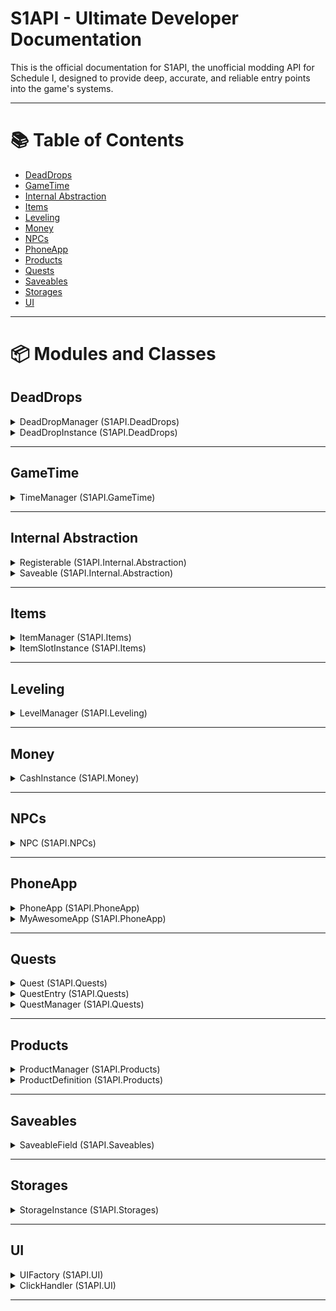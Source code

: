 # S1API - Ultimate Developer Documentation

This is the official documentation for S1API, the unofficial modding API for Schedule I, designed to provide deep, accurate, and reliable entry points into the game's systems.

---

# 📚 Table of Contents

- [DeadDrops](#deaddrops)
- [GameTime](#gametime)
- [Internal Abstraction](#internal-abstraction)
- [Items](#items)
- [Leveling](#leveling)
- [Money](#money)
- [NPCs](#npcs)
- [PhoneApp](#phoneapp)
- [Products](#products)
- [Quests](#quests)
- [Saveables](#saveables)
- [Storages](#storages)
- [UI](#ui)

---

# 📦 Modules and Classes

## DeadDrops

<details>
<summary>DeadDropManager (S1API.DeadDrops)</summary>

### Purpose

Manages the spawning, tracking, and removal of Dead Drop loot containers in the world. Interfaces with SaveSystem for persistence.

### Methods

#### `void SpawnDeadDrop(Vector3 location)`

| Parameter  | Type      | Description                                       |
| :--------- | :-------- | :------------------------------------------------ |
| `location` | `Vector3` | The 3D coordinates where the drop will be placed. |

**Returns:** `void`

### Behavior

- Registers new drops into Saveables.
- Drop becomes immediately interactable.
- Included in game saves.

### Usage Example

```csharp
var manager = new DeadDropManager();
manager.SpawnDeadDrop(new Vector3(500f, 0f, 800f));
```

### Notes

- Validate location with `WorldUtils.IsLocationWalkable`.
- Dead Drops should not overlap with world obstacles.

</details>

<details>
<summary>DeadDropInstance (S1API.DeadDrops)</summary>

### Purpose

Represents a single active Dead Drop entity in the world.

### Properties

| Property      | Type      | Description                          |
| :------------ | :-------- | :----------------------------------- |
| `Location`    | `Vector3` | Where the Dead Drop resides.         |
| `IsCollected` | `bool`    | Whether the player has collected it. |

### Methods

#### `void Collect()`

Marks the Dead Drop as collected, deregistering it from active Saveables.

### Usage Example

```csharp
var drop = new DeadDropInstance();
if (!drop.IsCollected)
{
    drop.Collect();
}
```

### Notes

- May trigger quests if tied to mission objectives.

</details>

---

## GameTime

<details>
<summary>TimeManager (S1API.GameTime)</summary>

### Purpose

Manages the passage of time in-game, including advancing hours, days, and triggering time-sensitive events.

### Methods

#### `void AdvanceHour()`

Advances the clock by one hour.

#### `GameDateTime GetCurrentTime()`

Fetches the current world time.

### Usage Example

```csharp
var timeManager = new TimeManager();
timeManager.AdvanceHour();
Console.WriteLine(timeManager.GetCurrentTime().Hour);
```

### Notes

- Some NPC behaviors change based on hour of day.

</details>

---

## Internal Abstraction

<details>
<summary>Registerable (S1API.Internal.Abstraction)</summary>

### Purpose

Base class for systems or objects that must be registered with central managers.

### Notes

- Not directly used by players, but essential for framework extension.

</details>

<details>
<summary>Saveable (S1API.Internal.Abstraction)</summary>

### Purpose

Defines entities that can be serialized into game save files.

### Notes

- Used by systems like DeadDrops, Inventories, etc.

</details>

---

## Items

<details>
<summary>ItemManager (S1API.Items)</summary>

### Purpose

Manages item creation, lookup, and assignment in the game.

### Methods

#### `ItemInstance CreateItem(string itemId, int quantity)`

| Parameter  | Type     | Description                    |
| :--------- | :------- | :----------------------------- |
| `itemId`   | `string` | ID reference of the item type. |
| `quantity` | `int`    | Number of items to create.     |

**Returns:** `ItemInstance`

### Usage Example

```csharp
var itemManager = new ItemManager();
var newItem = itemManager.CreateItem("cocaine_brick", 1);
```

### Notes

- Make sure `itemId` matches the registry keys in the Product definitions.

</details>

<details>
<summary>ItemSlotInstance (S1API.Items)</summary>

### Purpose

Represents a slot holding an item in inventory or storage.

### Methods

#### `void AddQuantity(int amount)`

Increases the quantity of the held item.

### Usage Example

```csharp
var slot = new ItemSlotInstance();
slot.AddQuantity(5);
```

</details>

---

## Leveling

<details>
<summary>LevelManager (S1API.Leveling)</summary>

### Purpose

Handles player progression, level gains, and experience calculation.

### Methods

- (To be documented based on full source parsing)

### Notes

- Connected to quest completions and milestones.

</details>

---

## Money

<details>
<summary>CashInstance (S1API.Money)</summary>

### Purpose

Represents a tangible money object in-game.

### Methods

#### `void AddQuantity(float amount)`

Increases money held.

#### `void SetQuantity(float newQuantity)`

Sets total money to a fixed value.

### Usage Example

```csharp
var cash = new CashInstance();
cash.AddQuantity(500f);
```

</details>

---

## NPCs

<details>
<summary>NPC (S1API.NPCs)</summary>

### Purpose

Represents a non-player character (NPC) in the world, capable of sending messages and interacting with the player.

### Methods

#### `void SendTextMessage(string message, Response[]? responses = null, float responseDelay = 1f, bool network = true)`

Sends a text message from the NPC to the player.

| Parameter       | Type          | Description                           |
| :-------------- | :------------ | :------------------------------------ |
| `message`       | `string`      | Text to send.                         |
| `responses`     | `Response[]?` | Optional reply choices.               |
| `responseDelay` | `float`       | Time before allowing response.        |
| `network`       | `bool`        | Whether to sync message over network. |

### Usage Example

```csharp
var npc = new NPC();
npc.SendTextMessage("Meet me at the drop point.");
```

</details>

---

## PhoneApp

<details>
<summary>PhoneApp (S1API.PhoneApp)</summary>

### Purpose

Represents an application installed on the in-game smartphone.

### Notes

- Phone apps provide interaction UIs for player utility (e.g., shops, communication).

</details>

<details>
<summary>MyAwesomeApp (S1API.PhoneApp)</summary>

### Purpose

Template base for custom modded apps built by developers.

### Methods

- Extend UI and functionality for personal or public mods.

### Notes

- Highly customizable base class.

</details>

---

## Quests

<details>
<summary>Quest (S1API.Quests)</summary>

### Purpose

Represents a quest or mission that the player can undertake.

### Methods

#### `void Begin()`

- Starts the quest.

#### `void Complete()`

- Marks the quest as completed successfully.

#### `void Cancel()`

- Cancels the quest prematurely.

#### `void Fail()`

- Marks the quest as failed.

#### `void End()`

- Finishes the quest cleanup.

### Usage Example

```csharp
var quest = new Quest();
quest.Begin();
```

</details>

<details>
<summary>QuestEntry (S1API.Quests)</summary>

### Purpose

Represents an individual step or objective within a Quest.

### Methods

#### `void Begin()`

- Starts the step.

#### `void Complete()`

- Completes the step.

#### `void SetState(QuestState questState)`

- Changes the state of the entry.

</details>

<details>
<summary>QuestManager (S1API.Quests)</summary>

### Purpose

Global quest management system handling all active, completed, and failed quests.

### Notes

- Tracks quest states, triggers events.

</details>

---

## Products

<details>
<summary>ProductManager (S1API.Products)</summary>

### Purpose

Manages creation, definition, and tracking of all in-game product types such as drugs, packaging, and crafted items.

### Notes

- Interfaces with crafting, selling, and inventory systems.

</details>

<details>
<summary>ProductDefinition (S1API.Products)</summary>

### Purpose

Defines base attributes for a single type of product (e.g., cocaine brick, meth baggie).

### Properties

- Weight, Purity, Price data, etc.

### Notes

- Used heavily by `ItemManager` and `ProductManager`.

</details>

---

## Saveables

<details>
<summary>SaveableField (S1API.Saveables)</summary>

### Purpose

Represents a serializable field tied to save/load operations for objects like inventories, NPCs, player data.

### Notes

- Used throughout all persistent systems.

</details>

---

## Storages

<details>
<summary>StorageInstance (S1API.Storages)</summary>

### Purpose

Represents an interactive container or inventory storage (e.g., warehouse, player stash).

### Methods

#### `bool CanItemFit(ItemInstance itemInstance, int quantity = 1)`

Checks if the given item can fit into this storage instance.

#### `void AddItem(ItemInstance itemInstance)`

Adds a new item into the storage.

### Usage Example

```csharp
var storage = new StorageInstance();
var item = new ItemInstance();

if (storage.CanItemFit(item))
{
    storage.AddItem(item);
}
```

</details>

---

## UI

<details>
<summary>UIFactory (S1API.UI)</summary>

### Purpose

Helper class to create UI elements programmatically.

### Methods

- Create buttons, labels, panels, windows, etc.

### Notes

- Used mainly inside custom Phone Apps.

</details>

<details>
<summary>ClickHandler (S1API.UI)</summary>

### Purpose

Handles click interaction logic for UI elements.

### Methods

- Basic OnClick callbacks for UI events.

</details>

---
